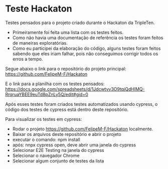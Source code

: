 
# Teste Hackaton

Testes pensados para o projeto criado durante o Hackaton da TripleTen.

* Primeiramente foi feita uma lista com os testes feitos.
* Como não havia uma documentação de referência os testes foram feitos de maneiras exploratórias.
* Como eu participei da elaboração do código, alguns testes foram feitos sabendo que eles iriam falhar, pois não conseguimos corrigir todos os erros a tempo.

Segue abaixo o link para o repositório do projeto principal:
https://github.com/FelipeM-F/Hackaton

E o link para a planilha com os testes pensados:
https://docs.google.com/spreadsheets/d/1Jdcwtvv3O9tqjQdHlMQ-RrqruaYBEE9euTd8pZnLy5Q/edit#gid=0

Após esses testes foram criados testes automatizados usando cypress, o código dos testes de cypress está dentro deste repositório.

Para visualizar os testes em cypress:
* Rodar o projeto https://github.com/FelipeM-F/Hackaton localmente.
* Baixar os arquivos deste repositório e abrir o projeto
* executar o comando: npm install
* após: nnpx cypress open, deve abrir uma janela do cypress
* Selecionar E2E Testing na janela do cypress
* Selecionar o navegador Chrome
* Selecionar algum conjunto de testes da lista
